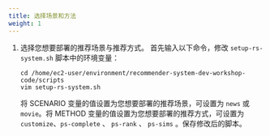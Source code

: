 ```yaml
---
title: 选择场景和方法
weight: 1
---
```


1. 选择您想要部署的推荐场景与推荐方式。 首先输入以下命令，修改 `setup-rs-system.sh` 脚本中的环境变量：

   ```shell
   cd /home/ec2-user/environment/recommender-system-dev-workshop-code/scripts
   vim setup-rs-system.sh
   ```

   将 SCENARIO 变量的值设置为您想要部署的推荐场景，可设置为 `news` 或 `movie`。将 METHOD 变量的值设置为您想要部署的推荐方式，可设置为 `customize`、`ps-complete` 、 `ps-rank` 、 `ps-sims` 。保存修改后的脚本。
